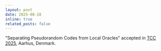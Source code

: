 ```yaml
---
layout: post
date: 2025-08-28
inline: true
related_posts: false
---
```


"Separating Pseudorandom Codes from Local Oracles" accepted in <a href="https://tcc.iacr.org/2025/">TCC 2025</a>, Aarhus, Denmark. 
